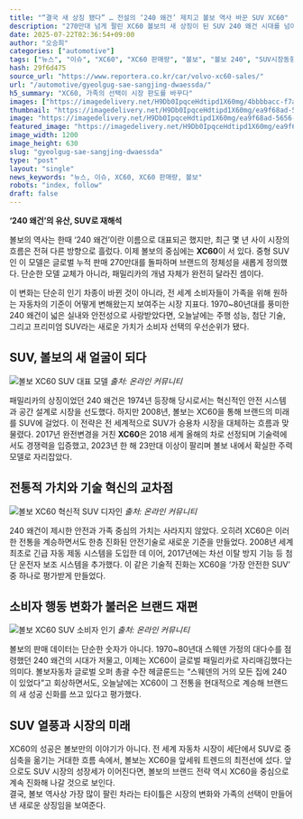 ```yaml
---
title: "“결국 새 상징 됐다” … 전설의 ‘240 왜건’ 제치고 볼보 역사 바꾼 SUV XC60"
description: "270만대 넘게 팔린 XC60 볼보의 새 상징이 된 SUV 240 왜건 시대를 넘어서다 ..."
date: 2025-07-22T02:36:54+09:00
author: "오승희"
categories: ["automotive"]
tags: ["뉴스", "이슈", "XC60", "XC60 판매량", "볼보", "볼보 240", "SUV시장동향", "자동차브랜드성장"]
hash: 29f6d475
source_url: "https://www.reportera.co.kr/car/volvo-xc60-sales/"
url: "/automotive/gyeolgug-sae-sangjing-dwaessda/"
h5_summary: "XC60, 가족의 선택이 시장 판도를 바꾸다"
images: ["https://imagedelivery.net/H9Db0IpqceHdtipd1X60mg/4bbbbacc-f7a5-45fe-cf7e-42dc74ab8a00/public", "https://imagedelivery.net/H9Db0IpqceHdtipd1X60mg/ea9f68ad-5656-4d45-c18c-ddbd3e9d4100/public", "https://imagedelivery.net/H9Db0IpqceHdtipd1X60mg/c5d99425-daf0-43ee-018e-be1c98f1e500/public", "https://imagedelivery.net/H9Db0IpqceHdtipd1X60mg/ffcb0657-b06f-4586-b4e9-6cd29139d100/public"]
thumbnail: "https://imagedelivery.net/H9Db0IpqceHdtipd1X60mg/ea9f68ad-5656-4d45-c18c-ddbd3e9d4100/public"
image: "https://imagedelivery.net/H9Db0IpqceHdtipd1X60mg/ea9f68ad-5656-4d45-c18c-ddbd3e9d4100/public"
featured_image: "https://imagedelivery.net/H9Db0IpqceHdtipd1X60mg/ea9f68ad-5656-4d45-c18c-ddbd3e9d4100/public"
image_width: 1200
image_height: 630
slug: "gyeolgug-sae-sangjing-dwaessda"
type: "post"
layout: "single"
news_keywords: "뉴스, 이슈, XC60, XC60 판매량, 볼보"
robots: "index, follow"
draft: false
---
```


**‘240 왜건’의 유산, SUV로 재해석**

볼보의 역사는 한때 ‘240 왜건’이란 이름으로 대표되곤 했지만, 최근 몇 년 사이 시장의 흐름은 전혀 다른 방향으로 흘렀다. 이제 볼보의 중심에는 **XC60**이 서 있다. 중형 SUV인 이 모델은 글로벌 누적 판매 270만대를 돌파하며 브랜드의 정체성을 새롭게 정의했다. 단순한 모델 교체가 아니라, 패밀리카의 개념 자체가 완전히 달라진 셈이다.

이 변화는 단순히 인기 차종이 바뀐 것이 아니라, 전 세계 소비자들이 가족을 위해 원하는 자동차의 기준이 어떻게 변해왔는지 보여주는 시장 지표다. 1970~80년대를 풍미한 240 왜건이 넓은 실내와 안전성으로 사랑받았다면, 오늘날에는 주행 성능, 첨단 기술, 그리고 프리미엄 SUV라는 새로운 가치가 소비자 선택의 우선순위가 됐다.

## SUV, 볼보의 새 얼굴이 되다

![볼보 XC60 SUV 대표 모델](https://imagedelivery.net/H9Db0IpqceHdtipd1X60mg/ffcb0657-b06f-4586-b4e9-6cd29139d100/public)
*출처: 온라인 커뮤니티*


패밀리카의 상징이었던 240 왜건은 1974년 등장해 당시로서는 혁신적인 안전 시스템과 공간 설계로 시장을 선도했다. 하지만 2008년, 볼보는 XC60을 통해 브랜드의 미래를 SUV에 걸었다. 이 전략은 전 세계적으로 SUV가 승용차 시장을 대체하는 흐름과 맞물렸다. 2017년 완전변경을 거친 **XC60**은 2018 세계 올해의 차로 선정되며 기술력에서도 경쟁력을 입증했고, 2023년 한 해 23만대 이상이 팔리며 볼보 내에서 확실한 주력 모델로 자리잡았다.

## 전통적 가치와 기술 혁신의 교차점

![볼보 XC60 혁신적 SUV 디자인](https://imagedelivery.net/H9Db0IpqceHdtipd1X60mg/4bbbbacc-f7a5-45fe-cf7e-42dc74ab8a00/public)
*출처: 온라인 커뮤니티*


240 왜건이 제시한 안전과 가족 중심의 가치는 사라지지 않았다. 오히려 XC60은 이러한 전통을 계승하면서도 한층 진화된 안전기술로 새로운 기준을 만들었다. 2008년 세계 최초로 긴급 자동 제동 시스템을 도입한 데 이어, 2017년에는 차선 이탈 방지 기능 등 첨단 운전자 보조 시스템을 추가했다. 이 같은 기술적 진화는 XC60을 ‘가장 안전한 SUV’ 중 하나로 평가받게 만들었다.

## 소비자 행동 변화가 불러온 브랜드 재편

![볼보 XC60 SUV 소비자 인기](https://imagedelivery.net/H9Db0IpqceHdtipd1X60mg/c5d99425-daf0-43ee-018e-be1c98f1e500/public)
*출처: 온라인 커뮤니티*


볼보의 판매 데이터는 단순한 숫자가 아니다. 1970~80년대 스웨덴 가정의 대다수를 점령했던 240 왜건의 시대가 저물고, 이제는 XC60이 글로벌 패밀리카로 자리매김했다는 의미다. 볼보자동차 글로벌 오퍼 총괄 수잔 헤글룬드는 “스웨덴의 거의 모든 집에 240이 있었다”고 회상하면서도, 오늘날에는 XC60이 그 전통을 현대적으로 계승해 브랜드의 새 성공 신화를 쓰고 있다고 평가했다.

## SUV 열풍과 시장의 미래

XC60의 성공은 볼보만의 이야기가 아니다. 전 세계 자동차 시장이 세단에서 SUV로 중심축을 옮기는 거대한 흐름 속에서, 볼보는 XC60을 앞세워 트렌드의 최전선에 섰다. 앞으로도 SUV 시장의 성장세가 이어진다면, 볼보의 브랜드 전략 역시 XC60을 중심으로 계속 진화해 나갈 것으로 보인다.  
결국, 볼보 역사상 가장 많이 팔린 차라는 타이틀은 시장의 변화와 가족의 선택이 만들어낸 새로운 상징임을 보여준다.
